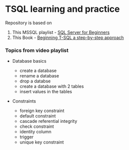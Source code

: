 # TSQL learning and practice

Repository is based on 
1. This MSSQL playlist - <a href="https://youtube.com/playlist?list=PL08903FB7ACA1C2FB">SQL Server for Beginners</a> 
2. This Book - <a href="https://libgen.is/search.php?req=beginning+t-sql+a+step-by-step+approach&open=0&res=25&view=simple&phrase=1&column=def" target="_blank">Beginning T-SQL a step-by-step approach</a>

### Topics from video playlist 
- Database basics
  - create a database
  - rename a database
  - drop a databse 
  - create a database with 2 tables
  - insert values in the tables

- Constraints
  - foreign key constraint 
  - default constraint
  - cascade referential integrity
  - check constraint
  - identity column
  - trigger
  - unique key constraint
